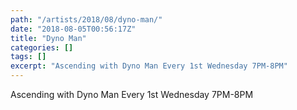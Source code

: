 ```yaml
---
path: "/artists/2018/08/dyno-man/"
date: "2018-08-05T00:56:17Z"
title: "Dyno Man"
categories: []
tags: []
excerpt: "Ascending with Dyno Man Every 1st Wednesday 7PM-8PM"
---
```


Ascending with Dyno Man Every 1st Wednesday 7PM-8PM